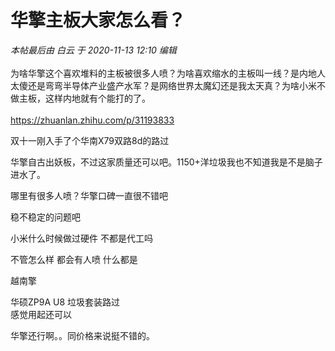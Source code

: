 # 华擎主板大家怎么看？


<i class="pstatus"> 本帖最后由 白云 于 2020-11-13 12:10 编辑 </i><br />
<br />
为啥华擎这个喜欢堆料的主板被很多人喷？为啥喜欢缩水的主板叫一线？是内地人太傻还是弯弯半导体产业盛产水军？是网络世界太魔幻还是我太天真？为啥小米不做主板，这样内地就有个能打的了。<img src="static/image/smiley/default/lol.gif" smilieid="12" border="0" alt="" /> <br />
<br />
https://zhuanlan.zhihu.com/p/31193833

双十一刚入手了个华南X79双路8d的路过<img src="static/image/smiley/yct/003.gif" smilieid="50" border="0" alt="" />

华擎自古出妖板，不过这家质量还可以吧。1150+洋垃圾我也不知道我是不是脑子进水了。

哪里有很多人喷？华擎口碑一直很不错吧

稳不稳定的问题吧

小米什么时候做过硬件 不都是代工吗

不管怎么样 都会有人喷 什么都是<img src="static/image/smiley/yct/010.gif" smilieid="41" border="0" alt="" />

越南擎

华硕ZP9A U8 垃圾套装路过<br />
感觉用起还可以

华擎还行啊。。同价格来说挺不错的。
